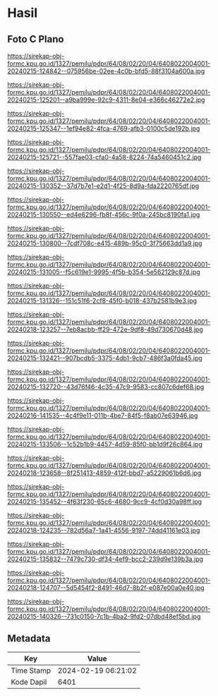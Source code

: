 # Hasil

## Foto C Plano

https://sirekap-obj-formc.kpu.go.id/1327/pemilu/pdpr/64/08/02/20/04/6408022004001-20240215-124842--075956be-02ee-4c0b-bfd5-88f3104a600a.jpg

https://sirekap-obj-formc.kpu.go.id/1327/pemilu/pdpr/64/08/02/20/04/6408022004001-20240215-125201--a9ba999e-92c9-4311-8e04-e366c46272e2.jpg

https://sirekap-obj-formc.kpu.go.id/1327/pemilu/pdpr/64/08/02/20/04/6408022004001-20240215-125347--1ef94e82-4fca-4769-afb3-0100c5de192b.jpg

https://sirekap-obj-formc.kpu.go.id/1327/pemilu/pdpr/64/08/02/20/04/6408022004001-20240215-125721--557fae03-cfa0-4a58-8224-74a5460451c2.jpg

https://sirekap-obj-formc.kpu.go.id/1327/pemilu/pdpr/64/08/02/20/04/6408022004001-20240215-130352--37d7b7e1-e2d1-4f25-8d9a-fda2220765df.jpg

https://sirekap-obj-formc.kpu.go.id/1327/pemilu/pdpr/64/08/02/20/04/6408022004001-20240215-130550--ed4e6296-fb8f-456c-9f0a-245bc8190fa1.jpg

https://sirekap-obj-formc.kpu.go.id/1327/pemilu/pdpr/64/08/02/20/04/6408022004001-20240215-130800--7cdf708c-e415-489b-95c0-3f75663dd1a9.jpg

https://sirekap-obj-formc.kpu.go.id/1327/pemilu/pdpr/64/08/02/20/04/6408022004001-20240215-131005--f5c619e1-9995-4f5b-b354-5e562129c87d.jpg

https://sirekap-obj-formc.kpu.go.id/1327/pemilu/pdpr/64/08/02/20/04/6408022004001-20240215-131326--151c51f6-2cf8-45f0-b018-437b2581b9e3.jpg

https://sirekap-obj-formc.kpu.go.id/1327/pemilu/pdpr/64/08/02/20/04/6408022004001-20240218-123257--7eb8acbb-ff29-472e-9df8-49d730670d48.jpg

https://sirekap-obj-formc.kpu.go.id/1327/pemilu/pdpr/64/08/02/20/04/6408022004001-20240215-132421--907bcdb5-3375-4db1-9cb7-486f3a0fda45.jpg

https://sirekap-obj-formc.kpu.go.id/1327/pemilu/pdpr/64/08/02/20/04/6408022004001-20240215-132720--43d76f46-4c35-47c9-9583-cc807c6def68.jpg

https://sirekap-obj-formc.kpu.go.id/1327/pemilu/pdpr/64/08/02/20/04/6408022004001-20240216-141535--4c4f9e11-011b-4be7-84f5-f8ab07e63946.jpg

https://sirekap-obj-formc.kpu.go.id/1327/pemilu/pdpr/64/08/02/20/04/6408022004001-20240215-133506--1c52b1b9-4457-4d59-85f0-bb1d9f26c864.jpg

https://sirekap-obj-formc.kpu.go.id/1327/pemilu/pdpr/64/08/02/20/04/6408022004001-20240218-123658--8f251413-4859-412f-bbd7-a5229061b6d6.jpg

https://sirekap-obj-formc.kpu.go.id/1327/pemilu/pdpr/64/08/02/20/04/6408022004001-20240215-135452--4f63f230-65c6-4680-9cc9-4cf0d30a98ff.jpg

https://sirekap-obj-formc.kpu.go.id/1327/pemilu/pdpr/64/08/02/20/04/6408022004001-20240218-124235--782d56a7-1a41-4556-9197-74dd41161e03.jpg

https://sirekap-obj-formc.kpu.go.id/1327/pemilu/pdpr/64/08/02/20/04/6408022004001-20240215-135832--7479c730-df34-4ef9-bcc2-239d9e139b3a.jpg

https://sirekap-obj-formc.kpu.go.id/1327/pemilu/pdpr/64/08/02/20/04/6408022004001-20240218-124707--5d5454f2-8491-46d7-8b2f-e087e00a0e40.jpg

https://sirekap-obj-formc.kpu.go.id/1327/pemilu/pdpr/64/08/02/20/04/6408022004001-20240215-140326--731c0150-7c1b-4ba2-9fd2-07dbd48ef5bd.jpg


## Metadata

| Key        | Value               |
| ---------- | ------------------- |
| Time Stamp | 2024-02-19 06:21:02 |
| Kode Dapil | 6401                |




